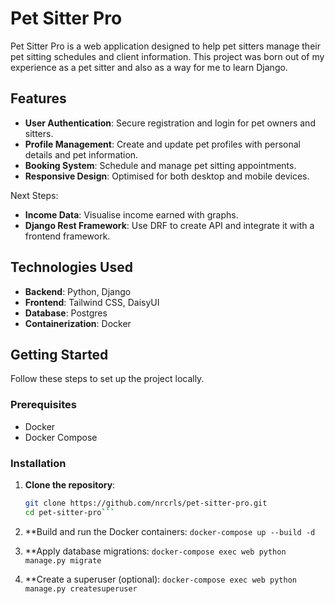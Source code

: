 # Pet Sitter Pro

Pet Sitter Pro is a web application designed to help pet sitters manage their pet sitting schedules and client information.
This project was born out of my experience as a pet sitter and also as a way for me to learn Django.

## Features

- **User Authentication**: Secure registration and login for pet owners and sitters.
- **Profile Management**: Create and update pet profiles with personal details and pet information.
- **Booking System**: Schedule and manage pet sitting appointments.
- **Responsive Design**: Optimised for both desktop and mobile devices.

Next Steps:
- **Income Data**: Visualise income earned with graphs.
- **Django Rest Framework**: Use DRF to create API and integrate it with a frontend framework.

## Technologies Used

- **Backend**: Python, Django
- **Frontend**: Tailwind CSS, DaisyUI
- **Database**: Postgres
- **Containerization**: Docker

## Getting Started

Follow these steps to set up the project locally.

### Prerequisites

- Docker
- Docker Compose

### Installation

1. **Clone the repository**:

   ```bash
   git clone https://github.com/nrcrls/pet-sitter-pro.git
   cd pet-sitter-pro```

2. **Build and run the Docker containers:
    ```docker-compose up --build -d```

3. **Apply database migrations:
    ```docker-compose exec web python manage.py migrate```

4. **Create a superuser (optional):
    ```docker-compose exec web python manage.py createsuperuser```
